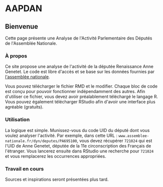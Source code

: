 # AAPDAN

## Bienvenue

Cette page présente une Analyse de l'Activité Parlementaire des Députés de l'Assemblée Nationale.

### À propos

Ce site propose une analyse de l'activité de la députée Renaissance Anne Genetet. Le code est libre d'accès et se base sur les données fournies par [l'assemblée nationale](https://data.assemblee-nationale.fr/).

Vous pouvez télécharger le fichier RMD et le modifier. Chaque bloc de code est conçu pour pouvoir fonctionner indépendamment des autres. Afin d'utiliser ce fichier, vous devez avoir préalablement téléchargé le langage R. Vous pouvez également télécharger RStudio afin d'avoir une interface plus agréable (gratuits).

### Utilisation

La logique est simple. Munissez-vous du code UID du député dont vous voulez analyser l'activité. Par exemple, dans cette URL : `www.assemblee-nationale.fr/dyn/deputes/PA695100`, vous devez récupérer `721024` qui est l'UID de Anne Genetet, députée de la 11e circonscription des Français de l'étranger. Vous lancerez ensuite dans RStudio une recherche pour `721024` et vous remplacerez les occurrences appropriées.

### Travail en cours

Sources et inspirations seront présentées plus tard.
